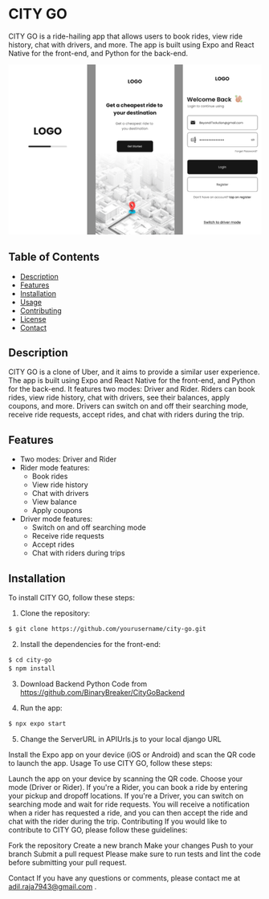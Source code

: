 # CITY GO

CITY GO is a ride-hailing app that allows users to book rides, view ride history, chat with drivers, and more. The app is built using Expo and React Native for the front-end, and Python for the back-end.

![City Go Screenshots](assets/img/CityGOmainSS.png)

## Table of Contents

- [Description](#description)
- [Features](#features)
- [Installation](#installation)
- [Usage](#usage)
- [Contributing](#contributing)
- [License](#license)
- [Contact](#contact)

## Description

CITY GO is a clone of Uber, and it aims to provide a similar user experience. The app is built using Expo and React Native for the front-end, and Python for the back-end. It features two modes: Driver and Rider. Riders can book rides, view ride history, chat with drivers, see their balances, apply coupons, and more. Drivers can switch on and off their searching mode, receive ride requests, accept rides, and chat with riders during the trip.

## Features

- Two modes: Driver and Rider
- Rider mode features:
  - Book rides
  - View ride history
  - Chat with drivers
  - View balance
  - Apply coupons
- Driver mode features:
  - Switch on and off searching mode
  - Receive ride requests
  - Accept rides
  - Chat with riders during trips

## Installation

To install CITY GO, follow these steps:

1. Clone the repository:

```bash
$ git clone https://github.com/yourusername/city-go.git
```
2. Install the dependencies for the front-end:

```bash
$ cd city-go
$ npm install
```
3. Download Backend Python Code from https://github.com/BinaryBreaker/CityGoBackend

4. Run the app:
```bash
$ npx expo start

````
5. Change the ServerURL in APIUrls.js to your local django URL

Install the Expo app on your device (iOS or Android) and scan the QR code to launch the app.
Usage
To use CITY GO, follow these steps:

Launch the app on your device by scanning the QR code.
Choose your mode (Driver or Rider).
If you're a Rider, you can book a ride by entering your pickup and dropoff locations.
If you're a Driver, you can switch on searching mode and wait for ride requests. You will receive a notification when a rider has requested a ride, and you can then accept the ride and chat with the rider during the trip.
Contributing
If you would like to contribute to CITY GO, please follow these guidelines:

Fork the repository
Create a new branch
Make your changes
Push to your branch
Submit a pull request
Please make sure to run tests and lint the code before submitting your pull request.

Contact
If you have any questions or comments, please contact me at adil.raja7943@gmail.com .


